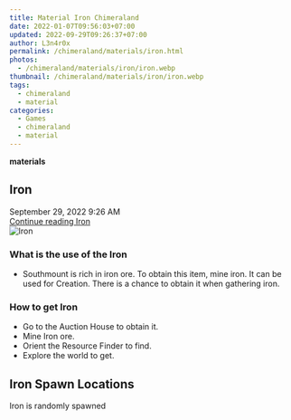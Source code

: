 ```yaml
---
title: Material Iron Chimeraland
date: 2022-01-07T09:56:03+07:00
updated: 2022-09-29T09:26:37+07:00
author: L3n4r0x
permalink: /chimeraland/materials/iron.html
photos:
  - /chimeraland/materials/iron/iron.webp
thumbnail: /chimeraland/materials/iron/iron.webp
tags:
  - chimeraland
  - material
categories:
  - Games
  - chimeraland
  - material
---
```


<section id="bootstrap-wrapper">
  <link
    rel="stylesheet"
    href="https://rawcdn.githack.com/dimaslanjaka/Web-Manajemen/0c3b5aa1813bd4abcd2c11bf3e37928b15c28664/css/bootstrap-5-3-0-alpha3-wrapper.css"
  />
  <div
    class="row g-0 border rounded overflow-hidden flex-md-row mb-4 shadow-sm position-relative bg-light text-dark"
  >
    <div class="col p-4 d-flex flex-column position-static">
      <strong class="d-inline-block mb-2 text-success">materials</strong>
      <h2 class="mb-0">Iron</h2>
      <div class="mb-1 text-muted">September 29, 2022 9:26 AM</div>
      <a href="/chimeraland/materials/iron.html" class="stretched-link d-none"
        >Continue reading Iron</a
      >
    </div>
    <div class="col-auto d-none d-lg-block">
      <img src="/chimeraland/materials/iron/iron.webp" alt="Iron" />
    </div>
  </div>
  <div class="row bg-light text-dark">
    <div class="col-lg-6 col-12 mb-2">
      <div class="card">
        <div class="card-body">
          <h3 class="card-title">What is the use of the Iron</h3>
          <div class="card-text">
            <ul>
              <li>
                Southmount is rich in iron ore. To obtain this item, mine iron.
                It can be used for Creation. There is a chance to obtain it when
                gathering iron.
              </li>
            </ul>
          </div>
        </div>
      </div>
    </div>
    <div class="col-lg-6 col-12 mb-2">
      <div class="card">
        <div class="card-body">
          <h3 class="card-title">How to get Iron</h3>
          <div class="card-text">
            <ul>
              <li>Go to the Auction House to obtain it.</li>
              <li>Mine Iron ore.</li>
              <li>Orient the Resource Finder to find.</li>
              <li>Explore the world to get.</li>
            </ul>
          </div>
        </div>
      </div>
    </div>
    <div class="col-12 mb-2">
      <h2>Iron Spawn Locations</h2>
      <p>Iron is randomly spawned</p>
    </div>
  </div>
</section>